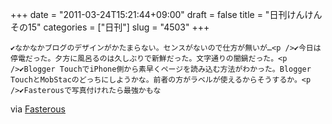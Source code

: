 +++
date = "2011-03-24T15:21:44+09:00"
draft = false
title = "日刊けんけん その15"
categories = ["日刊"]
slug = "4503"
+++


    ✔なかなかブログのデザインがかたまらない。センスがないので仕方が無いが…<p />✔今日は停電だった。夕方に風呂るのは久しぶりで新鮮だった。文字通りの闇鍋だった。<p />✔Blogger TouchでiPhone側から素早くページを読み込む方法がわかった。Blogger TouchとMobStacのどっちにしようかな。前者の方がラベルが使えるからそうするか。<p />✔Fasterousで写真付けれたら最強かもな

<div class="posterous_quote_citation">via <a href="http://www.lastday.jp/2011/02/28/fasterous">Fasterous</a></div>
  
